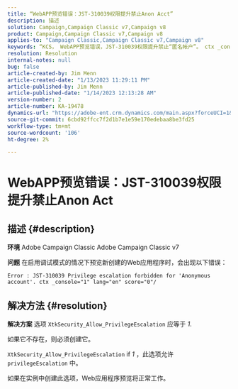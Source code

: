 ```yaml
---
title: “WebAPP预览错误：JST-310039权限提升禁止Anon Acct”
description: 描述
solution: Campaign,Campaign Classic v7,Campaign v8
product: Campaign,Campaign Classic v7,Campaign v8
applies-to: "Campaign Classic,Campaign Classic v7,Campaign v8"
keywords: “KCS， WebAPP预览错误，JST-310039权限提升禁止“匿名帐户”。 ctx _console=\"1\" lang=\", ACC，Adobe Campaign Classic,Adobe Campaign Classic v7"
resolution: Resolution
internal-notes: null
bug: false
article-created-by: Jim Menn
article-created-date: "1/13/2023 11:29:11 PM"
article-published-by: Jim Menn
article-published-date: "1/14/2023 12:13:28 AM"
version-number: 2
article-number: KA-19478
dynamics-url: "https://adobe-ent.crm.dynamics.com/main.aspx?forceUCI=1&pagetype=entityrecord&etn=knowledgearticle&id=31556c12-9a93-ed11-aad1-6045bd0065f9"
source-git-commit: 6cbd92ffcc7f2d1b7e1e59e170edebaa8be3fd25
workflow-type: tm+mt
source-wordcount: '106'
ht-degree: 2%

---
```


# WebAPP预览错误：JST-310039权限提升禁止Anon Act

## 描述 {#description}


<b>环境</b>
Adobe Campaign Classic Adobe Campaign Classic v7

<b>问题</b>
在启用调试模式的情况下预览新创建的Web应用程序时，会出现以下错误：


```
Error : JST-310039 Privilege escalation forbidden for 'Anonymous account'. ctx _console="1" lang="en" score="0"/
```



## 解决方法 {#resolution}


<b>解决方案</b>
选项 `XtkSecurity_Allow_PrivilegeEscalation` 应等于 *1*.

如果它不存在，则必须创建它。

`XtkSecurity_Allow_PrivilegeEscalation` if *1* ，此选项允许 `privilegeEscalation` 中。

如果在实例中创建此选项，Web应用程序预览将正常工作。
